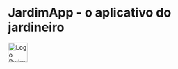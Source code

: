 # JardimApp - o aplicativo do jardineiro
<img src="https://bing.com/th/id/BCO.d4ad98e0-dfe9-4db2-b804-13304493df4b.png" alt="Logo Python Dark" width="45px" >
